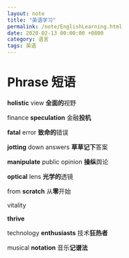 ```yaml
---
layout: note
title: "英语学习"
permalink: /note/EnglishLearning.html
date: 2020-02-13 00:00:00 +0800
category: 语言
tags: 英语
---
```


# Phrase 短语

**holistic** view **全面的**视野

finance **speculation** 金融**投机**

**fatal** error **致命的**错误

**jotting** down answers **草草记下**答案

**manipulate** public opinion **操纵**舆论

**optical** lens  **光学的**透镜

from **scratch** 从**零**开始

vitality

**thrive**  

technology **enthusiasts** 技术**狂热者**

musical **notation** 音乐**记谱法**

